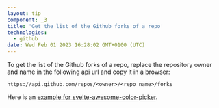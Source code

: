 ```yaml
---
layout: tip
component: _3
title: 'Get the list of the Github forks of a repo'
technologies:
  - github
date: Wed Feb 01 2023 16:28:02 GMT+0100 (UTC)
---
```


To get the list of the Github forks of a repo, replace the repository owner and name in the following api url and copy it in a browser:

```
https://api.github.com/repos/<owner>/<repo name>/forks
```

Here is an <a href="https://api.github.com/repos/Ennoriel/svelte-awesome-color-picker/forks" target="_blank" rel="noreferrer">example for svelte-awesome-color-picker</a>.
